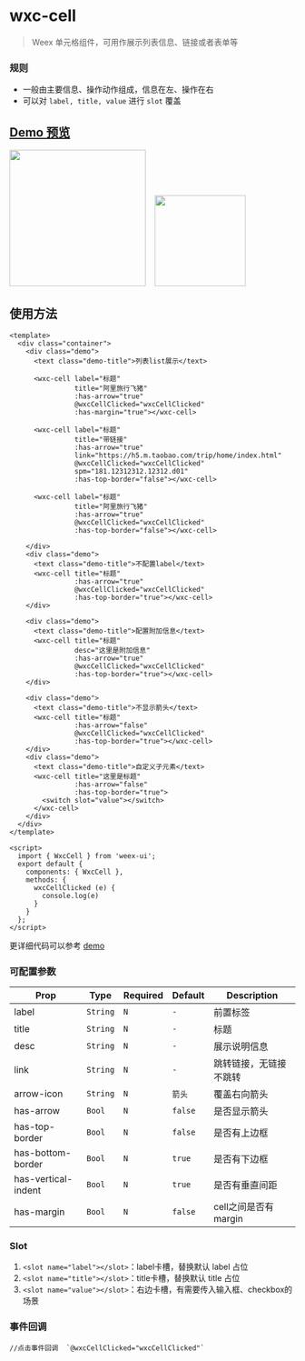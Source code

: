 # wxc-cell 

> Weex 单元格组件，可用作展示列表信息、链接或者表单等  

### 规则
  - 一般由主要信息、操作动作组成，信息在左、操作在右
  - 可以对 `label, title, value` 进行 `slot` 覆盖
  
## [Demo 预览](https://h5.m.taobao.com/trip/wxc-cell/index.html?_wx_tpl=https%3A%2F%2Fh5.m.taobao.com%2Ftrip%2Fwxc-cell%2Fdemo%2Findex.native-min.js)
<img src="https://img.alicdn.com/tfs/TB1mIA5c5qAXuNjy1XdXXaYcVXa-750-1334.jpg" width="240"/>&nbsp;&nbsp;&nbsp;&nbsp;<img src="https://img.alicdn.com/tfs/TB15ta_SpXXXXcFaVXXXXXXXXXX-191-197.png" width="160"/>

## 使用方法

```vue
<template>
  <div class="container">
    <div class="demo">
      <text class="demo-title">列表list展示</text>

      <wxc-cell label="标题"
                title="阿里旅行飞猪"
                :has-arrow="true"
                @wxcCellClicked="wxcCellClicked"
                :has-margin="true"></wxc-cell>

      <wxc-cell label="标题"
                title="带链接"
                :has-arrow="true"
                link="https://h5.m.taobao.com/trip/home/index.html"
                @wxcCellClicked="wxcCellClicked"
                spm="181.12312312.12312.d01"
                :has-top-border="false"></wxc-cell>

      <wxc-cell label="标题"
                title="阿里旅行飞猪"
                :has-arrow="true"
                @wxcCellClicked="wxcCellClicked"
                :has-top-border="false"></wxc-cell>

    </div>
    <div class="demo">
      <text class="demo-title">不配置label</text>
      <wxc-cell title="标题"
                :has-arrow="true"
                @wxcCellClicked="wxcCellClicked"
                :has-top-border="true"></wxc-cell>
    </div>

    <div class="demo">
      <text class="demo-title">配置附加信息</text>
      <wxc-cell title="标题"
                desc="这里是附加信息"
                :has-arrow="true"
                @wxcCellClicked="wxcCellClicked"
                :has-top-border="true"></wxc-cell>
    </div>

    <div class="demo">
      <text class="demo-title">不显示箭头</text>
      <wxc-cell title="标题"
                :has-arrow="false"
                @wxcCellClicked="wxcCellClicked"
                :has-top-border="true"></wxc-cell>
    </div>
    <div class="demo">
      <text class="demo-title">自定义子元素</text>
      <wxc-cell title="这里是标题"
                :has-arrow="false"
                :has-top-border="true">
        <switch slot="value"></switch>
      </wxc-cell>
    </div>
  </div>
</template>

<script>
  import { WxcCell } from 'weex-ui';
  export default {
    components: { WxcCell },
    methods: {
      wxcCellClicked (e) {
        console.log(e)
      }
    }
  };
</script>
```
更详细代码可以参考 [demo](https://github.com/alibaba/weex-ui/blob/master/example/cell/index.vue)


### 可配置参数

| Prop      | Type   |Required  | Default   | Description  |
|-------------|------------|--------|--------|-----|
| label | `String` | `N`|  `-` |前置标签 |
| title | `String` | `N`|  `-` |标题 |
| desc  | `String` | `N`| `-` | 展示说明信息 |
| link  | `String` | `N`| `-`| 跳转链接，无链接不跳转 |
| arrow-icon | `String` | `N`|`箭头` |  覆盖右向箭头 |
| has-arrow | `Bool` |`N`| `false` |  是否显示箭头 |
| has-top-border | `Bool` | `N`| `false` |  是否有上边框 |
| has-bottom-border | `Bool` | `N`| `true` | 是否有下边框 |
| has-vertical-indent | `Bool` | `N`| `true` |  是否有垂直间距 |
| has-margin | `Bool` |`N`| `false` | cell之间是否有margin |


### Slot
1. `<slot name="label"></slot>`：label卡槽，替换默认 label 占位
2. `<slot name="title"></slot>`：title卡槽，替换默认 title 占位
3. `<slot name="value"></slot>`：右边卡槽，有需要传入输入框、checkbox的场景


### 事件回调
```
//点击事件回调  `@wxcCellClicked="wxcCellClicked"`
```
